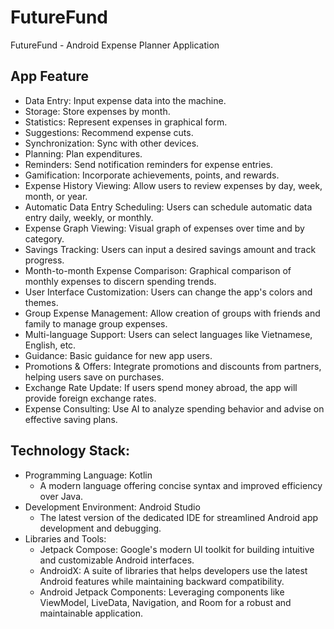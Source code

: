 # FutureFund
FutureFund - Android Expense Planner Application

## App Feature
- Data Entry: Input expense data into the machine.
- Storage: Store expenses by month.
- Statistics: Represent expenses in graphical form.
- Suggestions: Recommend expense cuts.
- Synchronization: Sync with other devices.
- Planning: Plan expenditures.
- Reminders: Send notification reminders for expense entries.
- Gamification: Incorporate achievements, points, and rewards.
- Expense History Viewing: Allow users to review expenses by day, week, month, or year.
- Automatic Data Entry Scheduling: Users can schedule automatic data entry daily, weekly, or monthly.
- Expense Graph Viewing: Visual graph of expenses over time and by category.
- Savings Tracking: Users can input a desired savings amount and track progress.
- Month-to-month Expense Comparison: Graphical comparison of monthly expenses to discern spending trends.
- User Interface Customization: Users can change the app's colors and themes.
- Group Expense Management: Allow creation of groups with friends and family to manage group expenses.
- Multi-language Support: Users can select languages like Vietnamese, English, etc.
- Guidance: Basic guidance for new app users.
- Promotions & Offers: Integrate promotions and discounts from partners, helping users save on purchases.
- Exchange Rate Update: If users spend money abroad, the app will provide foreign exchange rates.
- Expense Consulting: Use AI to analyze spending behavior and advise on effective saving plans.
## Technology Stack:
- Programming Language: Kotlin
  - A modern language offering concise syntax and improved efficiency over Java.
- Development Environment: Android Studio
  - The latest version of the dedicated IDE for streamlined Android app development and debugging.
- Libraries and Tools:
  - Jetpack Compose: Google's modern UI toolkit for building intuitive and customizable Android interfaces.
  - AndroidX: A suite of libraries that helps developers use the latest Android features while maintaining backward compatibility.
  - Android Jetpack Components: Leveraging components like ViewModel, LiveData, Navigation, and Room for a robust and maintainable application.


